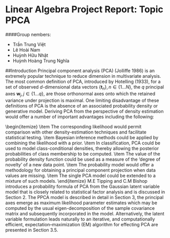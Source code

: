 # Linear Algebra Project Report: Topic PPCA

####Group nembers:
* Trần Trung Việt
* Lê Hoài Nam
* Huỳnh Hữu Nhật
* Huỳnh Hoàng Trung Nghĩa


##Introduction 
Principal component analysis (PCA) (Jolliffe 1986) is an extremely popular technique to reduce dimension in multivariate analysis. The most common definition of PCA, introduced by Hotelling (1933),  for a set of observed $d$-dimensional data vectors $\{\textbf{t}_n\}, n \in \{1...N\}$, the $q$ principal axes $\textbf{w}_j , j \in \{1...q\}$, are those orthonormal axes onto which the retained variance under projection is maximal. One limiting disadvantage of these definitions of PCA is the absence of an associated probability density or generative model. Deriving PCA from the perspective of density estimation would offer a number of important advantages including the following:

\begin{itemize}
    \item The corresponding likelihood would permit comparison with other density-estimation techniques and facilitate statistical testing.
    \item Bayesian inference methods could be applied by combining the likelihood with a prior.
    \item In classification, PCA could be used to model class-conditional densities, thereby allowing the posterior probabilities of class membership to be computed.
    \item The value of the probability density function could be used as a measure of the ‘degree of novelty’ of a new data point.
    \item The probability model would offer a methodology for obtaining a principal component projection when data values are missing.
    \item The single PCA model could be extended to a mixture of such models.
\end{itemize}
M.E Tipping and C.M Bishop introduces a probability formula of PCA from the Gaussian latent variable model that is closely related to statistical factor analysis and is discussed in Section 2. The PPCA model is described in detail in Section 3, the principal axes emerge as maximum likelihood parameter estimates which may be computed by the usual eigen-decomposition of the sample covariance matrix and subsequently incorporated in the model. Alternatively, the latent variable formulation leads naturally to an iterative, and computationally efficient, expectation–maximization (EM) algorithm for effecting PCA are presented in Section 3.5.
